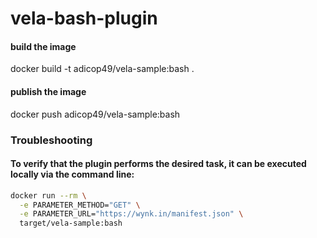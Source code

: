 # vela-bash-plugin

#### build the image
docker build -t adicop49/vela-sample:bash .

#### publish the image
docker push adicop49/vela-sample:bash

### Troubleshooting 
#### To verify that the plugin performs the desired task, it can be executed locally via the command line:
```bash
docker run --rm \
  -e PARAMETER_METHOD="GET" \
  -e PARAMETER_URL="https://wynk.in/manifest.json" \
  target/vela-sample:bash
```
